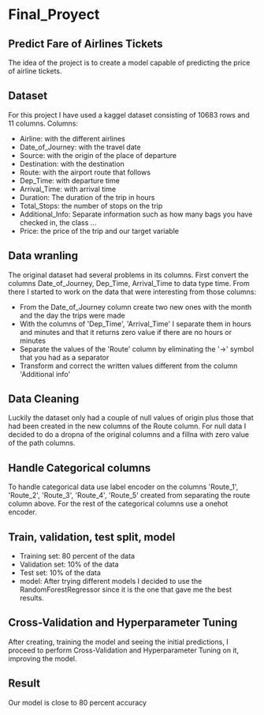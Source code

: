 # Final_Proyect

## Predict Fare of Airlines Tickets 
The idea of the project is to create a model capable of predicting the price of airline tickets.

## Dataset
For this project I have used a kaggel dataset consisting of 10683 rows and 11 columns.
Columns:
  - Airline: with the different airlines
  - Date_of_Journey: with the travel date
  - Source: with the origin of the place of departure
  - Destination: with the destination
  - Route: with the airport route that follows
  - Dep_Time: with departure time
  - Arrival_Time: with arrival time
  - Duration: The duration of the trip in hours
  - Total_Stops: the number of stops on the trip
  - Additional_Info: Separate information such as how many bags you have checked in, the class ...
  - Price: the price of the trip and our target variable

## Data wranling 
The original dataset had several problems in its columns.
First convert the columns Date_of_Journey, Dep_Time, Arrival_Time to data type time.
From there I started to work on the data that were interesting from those columns:
  - From the Date_of_Journey column create two new ones with the month and the day the trips were made
  - With the columns of 'Dep_Time', 'Arrival_Time' I separate them in hours and minutes and that it returns zero value if there are no hours or minutes
  - Separate the values of the 'Route' column by eliminating the '→' symbol that you had as a separator
  - Transform and correct the written values different from the column 'Additional info'

## Data Cleaning
Luckily the dataset only had a couple of null values of origin plus those that had been created in the new columns of the Route column.
For null data I decided to do a dropna of the original columns and a fillna with zero value of the path columns.

## Handle Categorical columns
To handle categorical data use label encoder on the columns 'Route_1', 'Route_2', 'Route_3', 'Route_4', 'Route_5' created from separating the route column above.
For the rest of the categorical columns use a onehot encoder.

## Train, validation, test split, model
  - Training set: 80 percent of the data
  - Validation set: 10% of the data
  - Test set: 10% of the data
  - model: After trying different models I decided to use the RandomForestRegressor since it is the one that gave me the best results.

## Cross-Validation and Hyperparameter Tuning
After creating, training the model and seeing the initial predictions, I proceed to perform Cross-Validation and Hyperparameter Tuning on it, improving the model.

## Result
Our model is close to 80 percent accuracy
